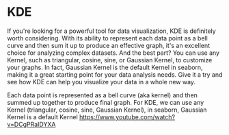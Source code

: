 # KDE
If you're looking for a powerful tool for data visualization, KDE is definitely worth considering. With its ability to represent each data point as a bell curve and then sum it up to produce an effective graph, it's an excellent choice for analyzing complex datasets. And the best part? You can use any Kernel, such as triangular, cosine, sine, or Gaussian Kernel, to customize your graphs. In fact, Gaussian Kernel is the default Kernel in seaborn, making it a great starting point for your data analysis needs. Give it a try and see how KDE can help you visualize your data in a whole new way.

Each data point is represented as a bell curve (aka kernel) and then summed up together to produce final graph.
For KDE, we can use any Kernel (triangular, cosine, sine, Gaussian Kernel), in seaborn, Gaussian Kernel is a default Kernel
https://www.youtube.com/watch?v=DCgPRaIDYXA
